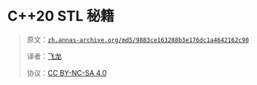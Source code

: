 # C++20 STL 秘籍

> 原文：[`zh.annas-archive.org/md5/9883ce163288b3e176dc1a4642162c90`](https://zh.annas-archive.org/md5/9883ce163288b3e176dc1a4642162c90)
> 
> 译者：[飞龙](https://github.com/wizardforcel)
> 
> 协议：[CC BY-NC-SA 4.0](http://creativecommons.org/licenses/by-nc-sa/4.0/)
